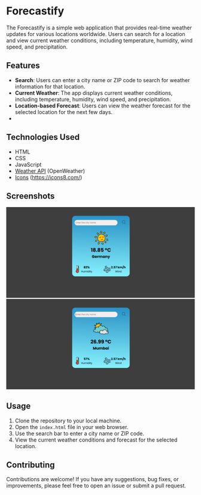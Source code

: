 # Forecastify

The Forecastify is a simple web application that provides real-time weather updates for various locations worldwide. Users can search for a location and view current weather conditions, including temperature, humidity, wind speed, and precipitation.

## Features

- **Search**: Users can enter a city name or ZIP code to search for weather information for that location.
- **Current Weather**: The app displays current weather conditions, including temperature, humidity, wind speed, and precipitation.
- **Location-based Forecast**: Users can view the weather forecast for the selected location for the next few days.
- 
## Technologies Used

- HTML
- CSS
- JavaScript
- [Weather API](#) (OpenWeather)
- [Icons](#) (https://icons8.com/)

## Screenshots

![Screenshot 1](ss/1.png)
![Screenshot 2](ss/2.png)

## Usage

1. Clone the repository to your local machine.
2. Open the `index.html` file in your web browser.
3. Use the search bar to enter a city name or ZIP code.
4. View the current weather conditions and forecast for the selected location.

## Contributing

Contributions are welcome! If you have any suggestions, bug fixes, or improvements, please feel free to open an issue or submit a pull request.
